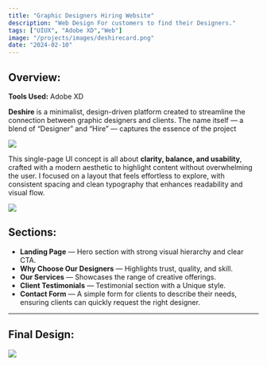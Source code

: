 ```yaml
---
title: "Graphic Designers Hiring Website"
description: "Web Design For customers to find their Designers."
tags: ["UIUX", "Adobe XD","Web"]
image: "/projects/images/deshirecard.png"
date: "2024-02-10"
---
```


## Overview:

**Tools Used:** Adobe XD  

**Deshire** is a minimalist, design-driven platform created to streamline the connection between graphic designers and clients. The name itself — a blend of “Designer” and “Hire” — captures the essence of the project


![](/projects/images/deshire/logo.png)

This single-page UI concept is all about **clarity, balance, and usability**, crafted with a modern aesthetic to highlight content without overwhelming the user. I focused on a layout that feels effortless to explore, with consistent spacing and clean typography that enhances readability and visual flow.

![](/projects/images/deshire/deshirehome.png)

## Sections:
- **Landing Page** — Hero section with strong visual hierarchy and clear CTA.  
- **Why Choose Our Designers** — Highlights trust, quality, and skill.  
- **Our Services** — Showcases the range of creative offerings.
- **Client Testimonials** — Testimonial section with a Unique style.
- **Contact Form** — A simple form for clients to describe their needs, ensuring clients can quickly request the right designer.
  
---

## Final Design:

![](/projects/images/deshire/deshirefull.png)
